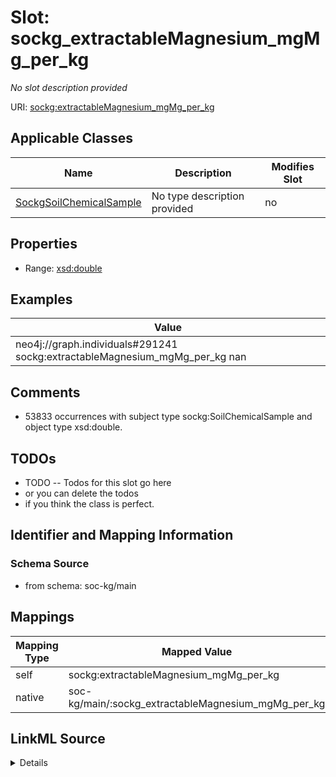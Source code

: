 

# Slot: sockg_extractableMagnesium_mgMg_per_kg


_No slot description provided_





URI: [sockg:extractableMagnesium_mgMg_per_kg](http://www.semanticweb.org/sockg/ontologies/2024/0/soil-carbon-ontology/extractableMagnesium_mgMg_per_kg)



<!-- no inheritance hierarchy -->





## Applicable Classes

| Name | Description | Modifies Slot |
| --- | --- | --- |
| [SockgSoilChemicalSample](../classes/SockgSoilChemicalSample.md) | No type description provided |  no  |







## Properties

* Range: [xsd:double](http://www.w3.org/2001/XMLSchema#double)






## Examples

| Value |
| --- |
| neo4j://graph.individuals#291241 sockg:extractableMagnesium_mgMg_per_kg nan |

## Comments

* 53833 occurrences with subject type sockg:SoilChemicalSample and object type xsd:double.

## TODOs

* TODO -- Todos for this slot go here
* or you can delete the todos
* if you think the class is perfect.

## Identifier and Mapping Information







### Schema Source


* from schema: soc-kg/main




## Mappings

| Mapping Type | Mapped Value |
| ---  | ---  |
| self | sockg:extractableMagnesium_mgMg_per_kg |
| native | soc-kg/main/:sockg_extractableMagnesium_mgMg_per_kg |




## LinkML Source

<details>
```yaml
name: sockg_extractableMagnesium_mgMg_per_kg
description: No slot description provided
todos:
- TODO -- Todos for this slot go here
- or you can delete the todos
- if you think the class is perfect.
comments:
- 53833 occurrences with subject type sockg:SoilChemicalSample and object type xsd:double.
examples:
- value: neo4j://graph.individuals#291241 sockg:extractableMagnesium_mgMg_per_kg nan
from_schema: soc-kg/main
rank: 1000
slot_uri: sockg:extractableMagnesium_mgMg_per_kg
alias: sockg_extractableMagnesium_mgMg_per_kg
domain_of:
- sockg_SoilChemicalSample
range: double

```
</details>